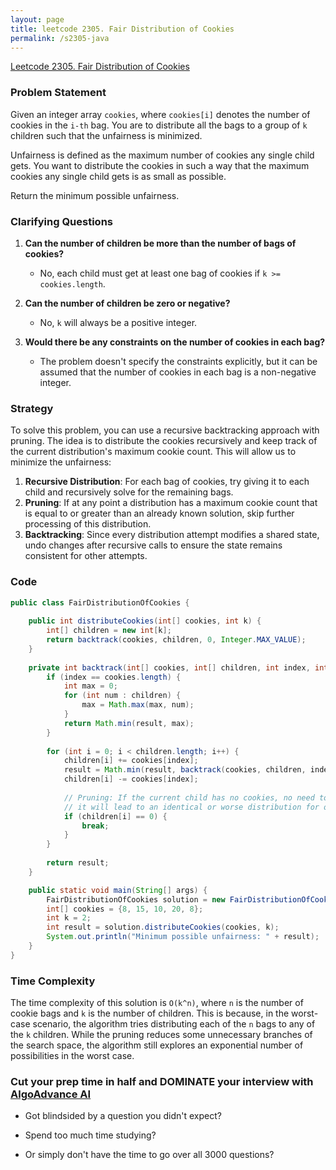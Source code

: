 ```yaml
---
layout: page
title: leetcode 2305. Fair Distribution of Cookies
permalink: /s2305-java
---
```

[Leetcode 2305. Fair Distribution of Cookies](https://algoadvance.github.io/algoadvance/l2305)
### Problem Statement

Given an integer array `cookies`, where `cookies[i]` denotes the number of cookies in the `i-th` bag. You are to distribute all the bags to a group of `k` children such that the unfairness is minimized. 

Unfairness is defined as the maximum number of cookies any single child gets. You want to distribute the cookies in such a way that the maximum cookies any single child gets is as small as possible.

Return the minimum possible unfairness.

### Clarifying Questions

1. **Can the number of children be more than the number of bags of cookies?**
   - No, each child must get at least one bag of cookies if `k >= cookies.length`.

2. **Can the number of children be zero or negative?**
   - No, `k` will always be a positive integer.

3. **Would there be any constraints on the number of cookies in each bag?**
   - The problem doesn't specify the constraints explicitly, but it can be assumed that the number of cookies in each bag is a non-negative integer.

### Strategy

To solve this problem, you can use a recursive backtracking approach with pruning. The idea is to distribute the cookies recursively and keep track of the current distribution's maximum cookie count. This will allow us to minimize the unfairness:

1. **Recursive Distribution**: For each bag of cookies, try giving it to each child and recursively solve for the remaining bags.
2. **Pruning**: If at any point a distribution has a maximum cookie count that is equal to or greater than an already known solution, skip further processing of this distribution.
3. **Backtracking**: Since every distribution attempt modifies a shared state, undo changes after recursive calls to ensure the state remains consistent for other attempts.

### Code

```java
public class FairDistributionOfCookies {
    
    public int distributeCookies(int[] cookies, int k) {
        int[] children = new int[k];
        return backtrack(cookies, children, 0, Integer.MAX_VALUE);
    }
    
    private int backtrack(int[] cookies, int[] children, int index, int result) {
        if (index == cookies.length) {
            int max = 0;
            for (int num : children) {
                max = Math.max(max, num);
            }
            return Math.min(result, max);
        } 
        
        for (int i = 0; i < children.length; i++) {
            children[i] += cookies[index];
            result = Math.min(result, backtrack(cookies, children, index + 1, result));
            children[i] -= cookies[index];
            
            // Pruning: If the current child has no cookies, no need to try further distribution as
            // it will lead to an identical or worse distribution for other children.
            if (children[i] == 0) {
                break;
            }
        }
        
        return result;
    }

    public static void main(String[] args) {
        FairDistributionOfCookies solution = new FairDistributionOfCookies();
        int[] cookies = {8, 15, 10, 20, 8};
        int k = 2;
        int result = solution.distributeCookies(cookies, k);
        System.out.println("Minimum possible unfairness: " + result);  // Output example: 31
    }
}
```

### Time Complexity

The time complexity of this solution is `O(k^n)`, where `n` is the number of cookie bags and `k` is the number of children. This is because, in the worst-case scenario, the algorithm tries distributing each of the `n` bags to any of the `k` children. While the pruning reduces some unnecessary branches of the search space, the algorithm still explores an exponential number of possibilities in the worst case.


### Cut your prep time in half and DOMINATE your interview with [AlgoAdvance AI](https://algoAdvance.com)

- Got blindsided by a question you didn't expect?

- Spend too much time studying?

- Or simply don't have the time to go over all 3000 questions?

